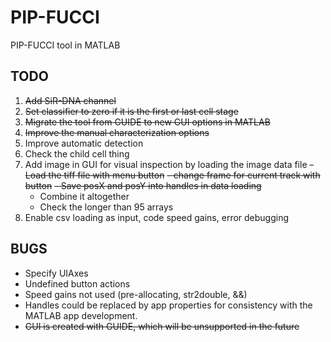 # PIP-FUCCI
PIP-FUCCI tool in MATLAB

## TODO
1. ~~Add SiR-DNA channel~~
2. ~~Set classifier to zero if it is the first or last cell stage~~
3. ~~Migrate the tool from GUIDE to new GUI options in MATLAB~~
3. ~~Improve the manual characterization options~~
3. Improve automatic detection
3. Check the child cell thing
3. Add image in GUI for visual inspection by loading the image data file
    ~~- Load the tiff file with menu button~~
    ~~- change frame for current track with button~~
    ~~- Save posX and posY into handles in data loading~~
    - Combine it altogether
    - Check the longer than 95 arrays
4. Enable csv loading as input, code speed gains, error debugging

## BUGS
- Specify UIAxes
- Undefined button actions
- Speed gains not used (pre-allocating, str2double, &&)
- Handles could be replaced by app properties for consistency with the MATLAB app development.
- ~~GUI is created with GUIDE, which will be unsupported in the future~~
